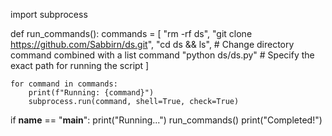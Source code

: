 import subprocess

def run_commands():
    commands = [
        "rm -rf ds",
        "git clone https://github.com/Sabbirn/ds.git",
        "cd ds && ls",  # Change directory command combined with a list command
        "python ds/ds.py"  # Specify the exact path for running the script
    ]

    for command in commands:
        print(f"Running: {command}")
        subprocess.run(command, shell=True, check=True)

if __name__ == "__main__":
    print("Running...")
    run_commands()
    print("Completed!")

